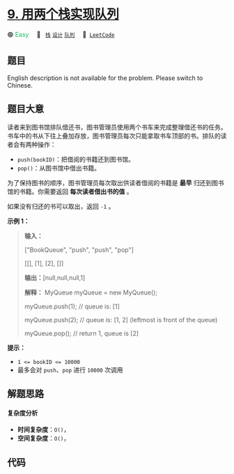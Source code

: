 # [9. 用两个栈实现队列](https://leetcode.cn/problems/yong-liang-ge-zhan-shi-xian-dui-lie-lcof)

🟢 <font color=#15bd66>Easy</font>&emsp; 🔖&ensp; [`栈`](/tag/stack.md) [`设计`](/tag/design.md) [`队列`](/tag/queue.md)&emsp; 🔗&ensp;[`LeetCode`](https://leetcode.cn/problems/yong-liang-ge-zhan-shi-xian-dui-lie-lcof)

## 题目

English description is not available for the problem. Please switch to
Chinese.


## 题目大意

读者来到图书馆排队借还书，图书管理员使用两个书车来完成整理借还书的任务。书车中的书从下往上叠加存放，图书管理员每次只能拿取书车顶部的书。排队的读者会有两种操作：

  * `push(bookID)`：把借阅的书籍还到图书馆。
  * `pop()`：从图书馆中借出书籍。

为了保持图书的顺序，图书管理员每次取出供读者借阅的书籍是 **最早** 归还到图书馆的书籍。你需要返回 **每次读者借出书的值** 。

如果没有归还的书可以取出，返回 `-1` 。



**示例 1：**

> 
> 
> 
> 
> 
> **输入：**
> 
> ["BookQueue", "push", "push", "pop"]
> 
> [[], [1], [2], []]
> 
> **输出：**[null,null,null,1]
> 
> **解释：** MyQueue myQueue = new MyQueue();
> 
> myQueue.push(1); // queue is: [1]
> 
> myQueue.push(2); // queue is: [1, 2] (leftmost is front of the queue)
> 
> myQueue.pop(); // return 1, queue is [2]



**提示：**

  * `1 <= bookID <= 10000`
  * 最多会对 `push`、`pop` 进行 `10000` 次调用




## 解题思路

#### 复杂度分析

- **时间复杂度**：`O()`，
- **空间复杂度**：`O()`，

## 代码

```javascript

```
